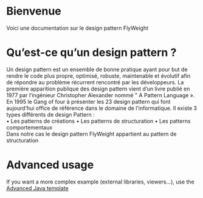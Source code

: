 # Bienvenue

Voici une documentation sur le design pattern FlyWeight

# Qu’est-ce qu’un design pattern ?
Un design pattern est un ensemble de bonne pratique ayant pour but de rendre le code plus propre, optimisé, robuste, maintenable et évolutif afin de répondre au problème récurrent rencontré par les développeurs.
La première apparition publique des design pattern vient d’un livre publié en 1977 par l’ingénieur Christopher Alexander nommé " A Pattern Language ».                                                                                                                                
En 1995 le Gang of four à présenter les 23 design pattern qui font aujourd’hui office de référence dans le domaine de l’informatique.
Il existe 3 types différents de design Pattern :                                                                                            
  •	Les patterns de créations 
  •	Les patterns de structuration 
  •	Les patterns comportementaux  
Dans notre cas le design pattern FlyWeight appartient au pattern de structuration

# Advanced usage

If you want a more complex example (external libraries, viewers...), use the [Advanced Java template](https://tech.io/select-repo/385)
